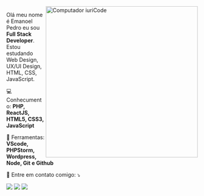 <img src="https://raw.githubusercontent.com/MicaelliMedeiros/micaellimedeiros/master/image/computer-illustration.png" min-width="400px" max-width="400px" width="400px" align="right" alt="Computador iuriCode">

<p align="left"> 
  Olá meu nome é Emanoel Pedro eu sou <strong>Full Stack Developer</strong>.<br>
  Estou estudando Web Design, UX/UI Design, HTML, CSS, JavaScript.
</p>

<p align="left">
    💻 Conhecumento: <strong>PHP, ReactJS, HTML5, CSS3, JavaScript</strong>
</p>

<p align="left">
  💼 Ferramentas: <strong> VScode, PHPStorm, Wordpress, Node, Git e Github </strong>
</p>

<p align="left">
  📱 Entre em contato comigo: ⤵️
</p>

<p align="left">

  <a href="https://www.linkedin.com/in/emanoel-pedro/" alt="Linkedin" target="_blank">
  <img src="https://img.shields.io/badge/-Linkedin-0e76a8?style=flat-square&logo=Linkedin&logoColor=white&link=" /></a>

  <a href="https://api.whatsapp.com/send?phone=5586998383189" alt="WhatsApp" target="_blank">
  <img src="https://img.shields.io/badge/-WhatsApp-25d366?style=flat-square&labelColor=25d366&logo=whatsapp&logoColor=white&link="/></a>
  <a href="https://www.instagram.com/emanoelpedro791/" alt="Instagram" target="_blank">
  <img src="https://img.shields.io/badge/-Instagram-DF0174?style=flat-square&labelColor=DF0174&logo=instagram&logoColor=white&link="/></a>
</p>  
